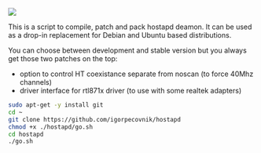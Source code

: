 ![](https://raw.githubusercontent.com/igorpecovnik/hostapd/master/bin/hostapd.png)

This is a script to compile, patch and pack hostapd deamon. It can be used as a drop-in replacement for Debian and Ubuntu based distributions.

You can choose between development and stable version but you always get those two patches on the top:

- option to control HT coexistance separate from noscan (to force 40Mhz channels)
- driver interface for rtl871x driver (to use with some realtek adapters)

```bash
sudo apt-get -y install git
cd ~
git clone https://github.com/igorpecovnik/hostapd
chmod +x ./hostapd/go.sh
cd hostapd
./go.sh
```
